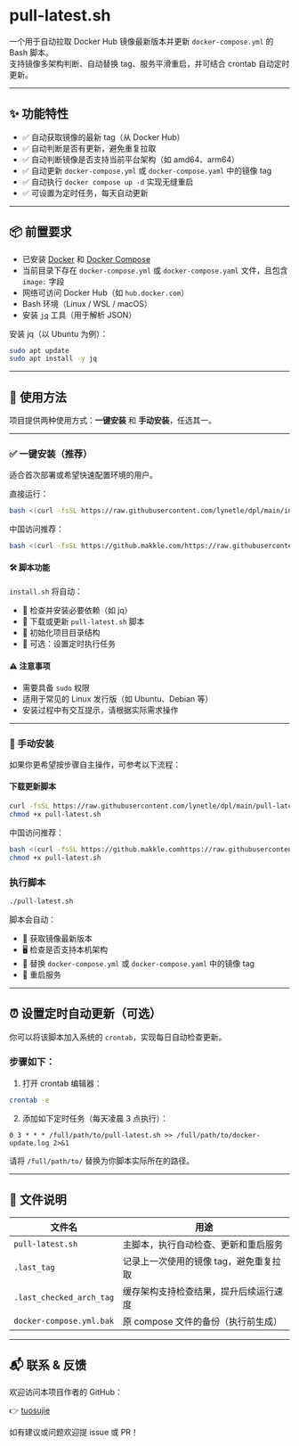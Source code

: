 
# pull-latest.sh

一个用于自动拉取 Docker Hub 镜像最新版本并更新 `docker-compose.yml` 的 Bash 脚本。  
支持镜像多架构判断、自动替换 tag、服务平滑重启，并可结合 crontab 自动定时更新。

---

## ✨ 功能特性

- ✅ 自动获取镜像的最新 tag（从 Docker Hub）
- ✅ 自动判断是否有更新，避免重复拉取
- ✅ 自动判断镜像是否支持当前平台架构（如 amd64、arm64）
- ✅ 自动更新 `docker-compose.yml` 或 `docker-compose.yaml` 中的镜像 tag
- ✅ 自动执行 `docker compose up -d` 实现无缝重启
- ✅ 可设置为定时任务，每天自动更新

---

## 📦 前置要求

- 已安装 [Docker](https://docs.docker.com/get-docker/) 和 [Docker Compose](https://docs.docker.com/compose/install/)
- 当前目录下存在 `docker-compose.yml` 或 `docker-compose.yaml` 文件，且包含 `image:` 字段
- 网络可访问 Docker Hub（如 `hub.docker.com`）
- Bash 环境（Linux / WSL / macOS）
- 安装 [`jq`](https://stedolan.github.io/jq/) 工具（用于解析 JSON）

安装 jq（以 Ubuntu 为例）：

```bash
sudo apt update
sudo apt install -y jq
```

---

## 🚀 使用方法

项目提供两种使用方式：**一键安装** 和 **手动安装**，任选其一。

---

### ✅ 一键安装（推荐）

适合首次部署或希望快速配置环境的用户。

直接运行：

```bash
bash <(curl -fsSL https://raw.githubusercontent.com/lynetle/dpl/main/install.sh)
```
中国访问推荐：
```bash
bash <(curl -fsSL https://github.makkle.com/https://raw.githubusercontent.com/lynetle/dpl/main/install.sh)
```

#### 🛠️ 脚本功能

`install.sh` 将自动：

- 🔧 检查并安装必要依赖（如 jq）
- 🔄 下载或更新 `pull-latest.sh` 脚本
- 📂 初始化项目目录结构
- 🚀 可选：设置定时执行任务

#### ⚠️ 注意事项

- 需要具备 `sudo` 权限
- 适用于常见的 Linux 发行版（如 Ubuntu、Debian 等）
- 安装过程中有交互提示，请根据实际需求操作

---

### 🔧 手动安装

如果你更希望按步骤自主操作，可参考以下流程：

####  下载更新脚本

```bash
curl -fsSL https://raw.githubusercontent.com/lynetle/dpl/main/pull-latest.sh -o pull-latest.sh
chmod +x pull-latest.sh
```
中国访问推荐：
```bash
bash <(curl -fsSL https://github.makkle.comhttps://raw.githubusercontent.com/lynetle/dpl/main/pull-latest.sh -o pull-latest.sh
chmod +x pull-latest.sh
```

###  执行脚本

```bash
./pull-latest.sh
```

脚本会自动：

- 🚀 获取镜像最新版本
- 🖥️ 检查是否支持本机架构
- 📝 替换 `docker-compose.yml` 或 `docker-compose.yaml` 中的镜像 tag
- 🔄 重启服务

---

## ⏰ 设置定时自动更新（可选）

你可以将该脚本加入系统的 `crontab`，实现每日自动检查更新。

### 步骤如下：

1. 打开 crontab 编辑器：

```bash
crontab -e
```

2. 添加如下定时任务（每天凌晨 3 点执行）：

```
0 3 * * * /full/path/to/pull-latest.sh >> /full/path/to/docker-update.log 2>&1
```

请将 `/full/path/to/` 替换为你脚本实际所在的路径。

---

## 📁 文件说明

| 文件名                     | 用途                                       |
|----------------------------|--------------------------------------------|
| `pull-latest.sh`           | 主脚本，执行自动检查、更新和重启服务       |
| `.last_tag`                | 记录上一次使用的镜像 tag，避免重复拉取     |
| `.last_checked_arch_tag`  | 缓存架构支持检查结果，提升后续运行速度     |
| `docker-compose.yml.bak`  | 原 compose 文件的备份（执行前生成）        |

---

## 📬 联系 & 反馈

欢迎访问本项目作者的 GitHub：

👉 [tuosujie](https://github.com/tuosujie)

如有建议或问题欢迎提 issue 或 PR！
